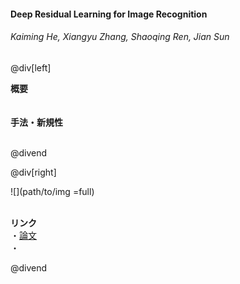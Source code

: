 #### Deep Residual Learning for Image Recognition
###### Kaiming He, Xiangyu Zhang, Shaoqing Ren, Jian Sun

@div[left]

__概要__<br>
<br>
<br>
__手法・新規性__<br>
<br>


@divend

@div[right]

![](path/to/img =full)<br>
<br>

__リンク__<br>
・[論文](https://www.cv-foundation.org/openaccess/content_cvpr_2016/papers/He_Deep_Residual_Learning_CVPR_2016_paper.pdf)<br>
・[](url)<br>

@divend